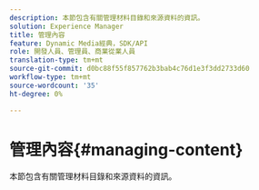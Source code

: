 ```yaml
---
description: 本節包含有關管理材料目錄和來源資料的資訊。
solution: Experience Manager
title: 管理內容
feature: Dynamic Media經典，SDK/API
role: 開發人員、管理員、商業從業人員
translation-type: tm+mt
source-git-commit: d0bc88f55f857762b3bab4c76d1e3f3dd2733d60
workflow-type: tm+mt
source-wordcount: '35'
ht-degree: 0%

---
```



# 管理內容{#managing-content}

本節包含有關管理材料目錄和來源資料的資訊。

